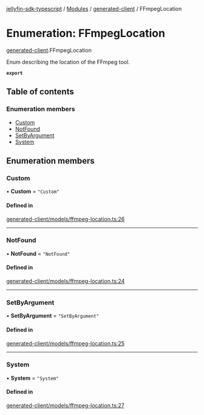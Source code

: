 [jellyfin-sdk-typescript](../README.md) / [Modules](../modules.md) / [generated-client](../modules/generated_client.md) / FFmpegLocation

# Enumeration: FFmpegLocation

[generated-client](../modules/generated_client.md).FFmpegLocation

Enum describing the location of the FFmpeg tool.

**`export`**

## Table of contents

### Enumeration members

- [Custom](generated_client.FFmpegLocation.md#custom)
- [NotFound](generated_client.FFmpegLocation.md#notfound)
- [SetByArgument](generated_client.FFmpegLocation.md#setbyargument)
- [System](generated_client.FFmpegLocation.md#system)

## Enumeration members

### Custom

• **Custom** = `"Custom"`

#### Defined in

[generated-client/models/ffmpeg-location.ts:26](https://github.com/thornbill/jellyfin-sdk-typescript/blob/644c849/src/generated-client/models/ffmpeg-location.ts#L26)

___

### NotFound

• **NotFound** = `"NotFound"`

#### Defined in

[generated-client/models/ffmpeg-location.ts:24](https://github.com/thornbill/jellyfin-sdk-typescript/blob/644c849/src/generated-client/models/ffmpeg-location.ts#L24)

___

### SetByArgument

• **SetByArgument** = `"SetByArgument"`

#### Defined in

[generated-client/models/ffmpeg-location.ts:25](https://github.com/thornbill/jellyfin-sdk-typescript/blob/644c849/src/generated-client/models/ffmpeg-location.ts#L25)

___

### System

• **System** = `"System"`

#### Defined in

[generated-client/models/ffmpeg-location.ts:27](https://github.com/thornbill/jellyfin-sdk-typescript/blob/644c849/src/generated-client/models/ffmpeg-location.ts#L27)

